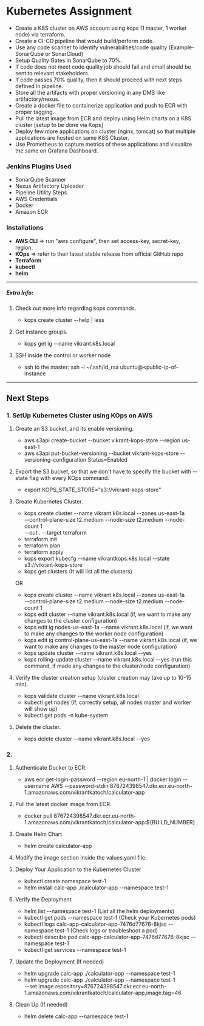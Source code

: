 # Kubernetes Assignment

- Create a K8S cluster on AWS account using kops (1 master, 1 worker node) via terraform.
- Create a CI-CD pipeline that would build/perform code.
- Use any code scanner to identify vulnerabilities/code quality (Example-SonarQube or SonarCloud)
- Setup Quality Gates in SonarQube to 70%.
- If code does not meet code quality job should fail and email should be sent to relevant stakeholders.
- If code passes 70% quality, then it should proceed with next steps defined in pipeline.
- Store all the artifacts with proper versioning in any DMS like artifactory/nexus.
- Create a docker file to containerize application and push to ECR with proper tagging.
- Pull the latest image from ECR and deploy using Helm charts on a K8S cluster [setup to be done via Kops]
- Deploy few more applications on cluster (nginx, tomcat) so that multiple applications are hosted on same K8S Cluster.
- Use Prometheus to capture metrics of these applications and visualize the same on Grafana Dashboard.


### Jenkins Plugins Used

- SonarQube Scanner
- Nexus Artifactory Uploader
- Pipeline Utility Steps
- AWS Credentials
- Docker
- Amazon ECR

### Installations

- **AWS CLI** => run "aws configure", then set access-key, secret-key, region.
- **KOps** => refer to their latest stable release from official GitHub repo
- **Terraform**
- **kubectl**
- **helm**

***
##### Extra Info:
1. Check out more info regarding kops commands.
   - kops create cluster --help | less
   
2. Get instance groups. 
   - kops get ig --name vikrant.k8s.local

3. SSH inside the control or worker node
   - ssh to the master: ssh -i ~/.ssh/id_rsa ubuntu@<public-ip-of-instance
***

## Next Steps

### 1. SetUp Kubernetes Cluster using KOps on AWS

1. Create an S3 bucket, and its enable versioning.
    - aws s3api create-bucket --bucket vikrant-kops-store --region us-east-1
    - aws s3api put-bucket-versioning --bucket vikrant-kops-store --versioning-configuration Status=Enabled
   
2. Export the S3 bucket, so that we don't have to specify the bucket with --state flag with every KOps command.
    - export KOPS_STATE_STORE="s3://vikrant-kops-store"

3. Create Kubernetes Cluster.
   - kops create cluster --name vikrant.k8s.local --zones us-east-1a \
      --control-plane-size t2.medium --node-size t2.medium --node-count 1 \
      --out . --target terraform
   - terraform init
   - terraform plan
   - terraform apply
   - kops export kubecfg --name vikrantkops.k8s.local --state s3://vikrant-kops-store
   - kops get clusters (It will list all the clusters)

   OR

   - kops create cluster --name vikrant.k8s.local --zones us-east-1a \
     --control-plane-size t2.medium --node-size t2.medium --node-count 1
   - kops edit cluster --name vikrant.k8s.local (if, we want to make any changes to the cluster configuration)
   - kops edit ig nodes-us-east-1a --name vikrant.k8s.local (if, we want to make any changes to the worker node configuration)
   - kops edit ig control-plane-us-east-1a --name vikrant.k8s.local (if, we want to make any changes to the master node configuration)
   - kops update cluster --name vikrant.k8s.local --yes
   - kops rolling-update cluster --name vikrant.k8s.local --yes (run this command, if made any changes to the cluster/node configuration)

4. Verify the cluster creation setup (cluster creation may take up to 10-15 min).
   - kops validate cluster --name vikrant.k8s.local
   - kubectl get nodes (If, correctly setup, all nodes master and worker will show up)
   - kubectl get pods -n kube-system



5. Delete the cluster.
   - kops delete cluster --name vikrant.k8s.local --yes

### 2. 

1. Authenticate Docker to ECR.
   - aws ecr get-login-password --region eu-north-1 | docker login --username AWS --password-stdin 876724398547.dkr.ecr.eu-north-1.amazonaws.com/vikrantkatoch/calculator-app

2. Pull the latest docker image from ECR.
   - docker pull 876724398547.dkr.ecr.eu-north-1.amazonaws.com/vikrantkatoch/calculator-app:${BUILD_NUMBER}
   
3. Create Helm Chart
   - helm create calculator-app

4. Modify the image section inside the values.yaml file.

5. Deploy Your Application to the Kubernetes Cluster
   - kubectl create namespace test-1
   - helm install calc-app ./calculator-app --namespace test-1

6. Verify the Deployment
   - helm list --namespace test-1 (List all the helm deployments)
   - kubectl get pods --namespace test-1 (Check your Kubernetes pods)
   - kubectl logs calc-app-calculator-app-7476d77676-8kjsc --namespace test-1 (Check logs or troubleshoot a pod)
   - kubectl describe pod calc-app-calculator-app-7476d77676-8kjsc --namespace test-1
   - kubectl get services --namespace test-1

7. Update the Deployment (If needed) 
   - helm upgrade calc-app ./calculator-app --namespace test-1
   - helm upgrade calc-app ./calculator-app --namespace test-1 \
     --set image.repository=876724398547.dkr.ecr.eu-north-1.amazonaws.com/vikrantkatoch/calculator-app,image.tag=46

8. Clean Up (If needed)
   - helm delete calc-app --namespace test-1